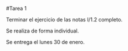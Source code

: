 #Tarea 1

Terminar el ejercicio de las notas I/1.2 completo.

Se realiza de forma individual.

Se entrega el lunes 30 de enero.

